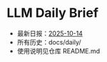 # LLM Daily Brief

- 最新日报：[2025-10-14](./daily/2025-10-14.md)
- 所有历史：docs/daily/
- 使用说明见仓库 README.md
